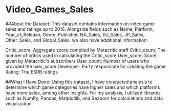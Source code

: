 # Video_Games_Sales

##About the Dataset:
This dataset contains information on video game sales and ratings up to 2016. Alongside fields such as Name, Platform, Year_of_Release, Genre, Publisher, NA_Sales, EU_Sales, JP_Sales, Other_Sales, and Global_Sales, we also have additional information:

Critic_score: Aggregate score compiled by Metacritic staff
Critic_count: The number of critics used in calculating the Critic_score
User_score: Score given by Metacritic's subscribers
User_count: Number of users who provided the user_score
Developer: Party responsible for creating the game
Rating: The ESRB ratings


##What I Have Done:
Using this dataset, I have conducted analysis to determine which game categories have higher sales and which platforms have more sales, among other insights. For my analysis, I utilized libraries such as NumPy, Pandas, Matplotlib, and Seaborn for calculations and data visualization.
